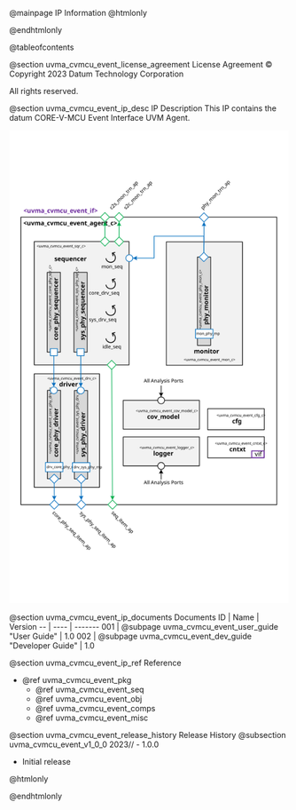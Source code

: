 @mainpage IP Information
@htmlonly
<div class="autonumbering">
@endhtmlonly


@tableofcontents


@section uvma_cvmcu_event_license_agreement License Agreement
© Copyright 2023 Datum Technology Corporation

All rights reserved.


@section uvma_cvmcu_event_ip_desc IP Description
This IP contains the datum CORE-V-MCU Event Interface UVM Agent.

![CORE-V-MCU Event Interface UVM Agent Block Diagram](agent_block_diagram.svg)


@section uvma_cvmcu_event_ip_documents Documents
ID | Name | Version
-- | ---- | -------
001 | @subpage uvma_cvmcu_event_user_guide "User Guide" | 1.0
002 | @subpage uvma_cvmcu_event_dev_guide "Developer Guide" | 1.0


@section uvma_cvmcu_event_ip_ref Reference
 * @ref uvma_cvmcu_event_pkg
   * @ref uvma_cvmcu_event_seq
   * @ref uvma_cvmcu_event_obj
   * @ref uvma_cvmcu_event_comps
   * @ref uvma_cvmcu_event_misc


@section uvma_cvmcu_event_release_history Release History
@subsection uvma_cvmcu_event_v1_0_0 2023// - 1.0.0
- Initial release


@htmlonly
</div>
@endhtmlonly